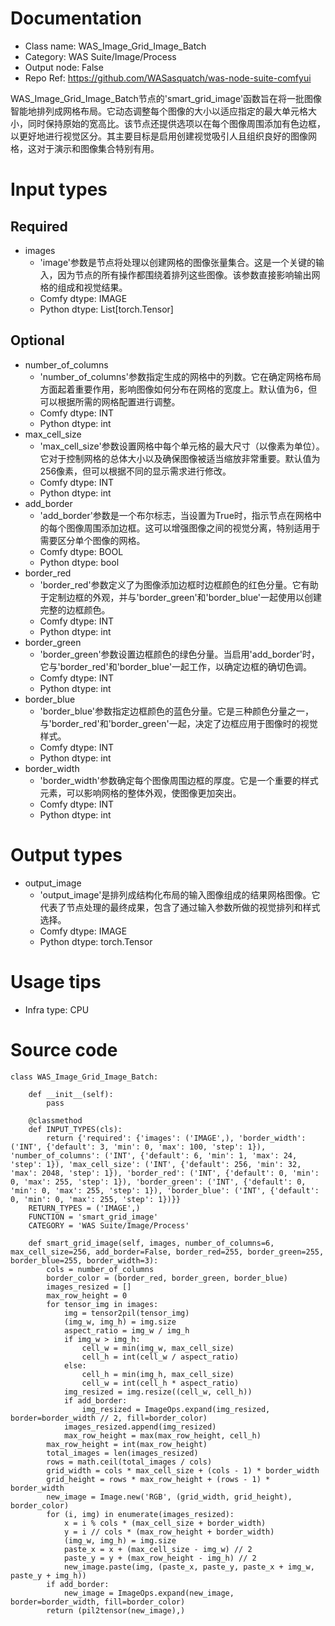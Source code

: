 # Documentation
- Class name: WAS_Image_Grid_Image_Batch
- Category: WAS Suite/Image/Process
- Output node: False
- Repo Ref: https://github.com/WASasquatch/was-node-suite-comfyui

WAS_Image_Grid_Image_Batch节点的'smart_grid_image'函数旨在将一批图像智能地排列成网格布局。它动态调整每个图像的大小以适应指定的最大单元格大小，同时保持原始的宽高比。该节点还提供选项以在每个图像周围添加有色边框，以更好地进行视觉区分。其主要目标是启用创建视觉吸引人且组织良好的图像网格，这对于演示和图像集合特别有用。

# Input types
## Required
- images
    - 'image'参数是节点将处理以创建网格的图像张量集合。这是一个关键的输入，因为节点的所有操作都围绕着排列这些图像。该参数直接影响输出网格的组成和视觉结果。
    - Comfy dtype: IMAGE
    - Python dtype: List[torch.Tensor]
## Optional
- number_of_columns
    - 'number_of_columns'参数指定生成的网格中的列数。它在确定网格布局方面起着重要作用，影响图像如何分布在网格的宽度上。默认值为6，但可以根据所需的网格配置进行调整。
    - Comfy dtype: INT
    - Python dtype: int
- max_cell_size
    - 'max_cell_size'参数设置网格中每个单元格的最大尺寸（以像素为单位）。它对于控制网格的总体大小以及确保图像被适当缩放非常重要。默认值为256像素，但可以根据不同的显示需求进行修改。
    - Comfy dtype: INT
    - Python dtype: int
- add_border
    - 'add_border'参数是一个布尔标志，当设置为True时，指示节点在网格中的每个图像周围添加边框。这可以增强图像之间的视觉分离，特别适用于需要区分单个图像的网格。
    - Comfy dtype: BOOL
    - Python dtype: bool
- border_red
    - 'border_red'参数定义了为图像添加边框时边框颜色的红色分量。它有助于定制边框的外观，并与'border_green'和'border_blue'一起使用以创建完整的边框颜色。
    - Comfy dtype: INT
    - Python dtype: int
- border_green
    - 'border_green'参数设置边框颜色的绿色分量。当启用'add_border'时，它与'border_red'和'border_blue'一起工作，以确定边框的确切色调。
    - Comfy dtype: INT
    - Python dtype: int
- border_blue
    - 'border_blue'参数指定边框颜色的蓝色分量。它是三种颜色分量之一，与'border_red'和'border_green'一起，决定了边框应用于图像时的视觉样式。
    - Comfy dtype: INT
    - Python dtype: int
- border_width
    - 'border_width'参数确定每个图像周围边框的厚度。它是一个重要的样式元素，可以影响网格的整体外观，使图像更加突出。
    - Comfy dtype: INT
    - Python dtype: int

# Output types
- output_image
    - 'output_image'是排列成结构化布局的输入图像组成的结果网格图像。它代表了节点处理的最终成果，包含了通过输入参数所做的视觉排列和样式选择。
    - Comfy dtype: IMAGE
    - Python dtype: torch.Tensor

# Usage tips
- Infra type: CPU

# Source code
```
class WAS_Image_Grid_Image_Batch:

    def __init__(self):
        pass

    @classmethod
    def INPUT_TYPES(cls):
        return {'required': {'images': ('IMAGE',), 'border_width': ('INT', {'default': 3, 'min': 0, 'max': 100, 'step': 1}), 'number_of_columns': ('INT', {'default': 6, 'min': 1, 'max': 24, 'step': 1}), 'max_cell_size': ('INT', {'default': 256, 'min': 32, 'max': 2048, 'step': 1}), 'border_red': ('INT', {'default': 0, 'min': 0, 'max': 255, 'step': 1}), 'border_green': ('INT', {'default': 0, 'min': 0, 'max': 255, 'step': 1}), 'border_blue': ('INT', {'default': 0, 'min': 0, 'max': 255, 'step': 1})}}
    RETURN_TYPES = ('IMAGE',)
    FUNCTION = 'smart_grid_image'
    CATEGORY = 'WAS Suite/Image/Process'

    def smart_grid_image(self, images, number_of_columns=6, max_cell_size=256, add_border=False, border_red=255, border_green=255, border_blue=255, border_width=3):
        cols = number_of_columns
        border_color = (border_red, border_green, border_blue)
        images_resized = []
        max_row_height = 0
        for tensor_img in images:
            img = tensor2pil(tensor_img)
            (img_w, img_h) = img.size
            aspect_ratio = img_w / img_h
            if img_w > img_h:
                cell_w = min(img_w, max_cell_size)
                cell_h = int(cell_w / aspect_ratio)
            else:
                cell_h = min(img_h, max_cell_size)
                cell_w = int(cell_h * aspect_ratio)
            img_resized = img.resize((cell_w, cell_h))
            if add_border:
                img_resized = ImageOps.expand(img_resized, border=border_width // 2, fill=border_color)
            images_resized.append(img_resized)
            max_row_height = max(max_row_height, cell_h)
        max_row_height = int(max_row_height)
        total_images = len(images_resized)
        rows = math.ceil(total_images / cols)
        grid_width = cols * max_cell_size + (cols - 1) * border_width
        grid_height = rows * max_row_height + (rows - 1) * border_width
        new_image = Image.new('RGB', (grid_width, grid_height), border_color)
        for (i, img) in enumerate(images_resized):
            x = i % cols * (max_cell_size + border_width)
            y = i // cols * (max_row_height + border_width)
            (img_w, img_h) = img.size
            paste_x = x + (max_cell_size - img_w) // 2
            paste_y = y + (max_row_height - img_h) // 2
            new_image.paste(img, (paste_x, paste_y, paste_x + img_w, paste_y + img_h))
        if add_border:
            new_image = ImageOps.expand(new_image, border=border_width, fill=border_color)
        return (pil2tensor(new_image),)
```